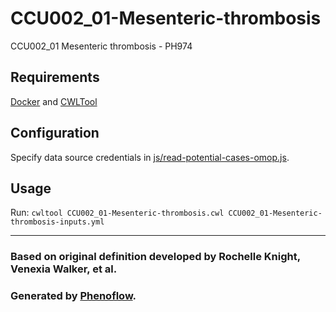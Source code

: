 # CCU002_01-Mesenteric-thrombosis

CCU002_01 Mesenteric thrombosis - PH974

## Requirements

[Docker](https://docs.docker.com/install/) and [CWLTool](https://github.com/common-workflow-language/cwltool#install)

## Configuration

Specify data source credentials in [js/read-potential-cases-omop.js](js/read-potential-cases-omop.js).

## Usage

Run: `cwltool CCU002_01-Mesenteric-thrombosis.cwl CCU002_01-Mesenteric-thrombosis-inputs.yml`

***

### Based on original definition developed by Rochelle Knight, Venexia Walker, et al.
### Generated by [Phenoflow](https://kclhi.org/phenoflow).
